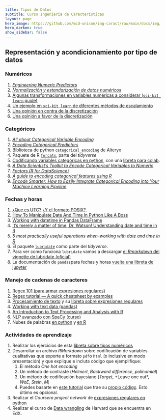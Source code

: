 ```yaml
---
title: Tipos de Datos 
subtitle: Curso Ingeniería de Características
layout: page
hero_image: https://github.com/mcd-unison/ing-caract/raw/main/docs/img/organize-banner.jpg
hero_darken: true
show_sidebar: false
---
```


## Representación y acondicionamiento por tipo de datos

### Numéricos 

1. [*Engineering Numeric Predictors*](http://www.feat.engineering/engineering-numeric-predictors.html)
2. [*Normalización y estandarización de datos numéricos*](https://towardsdatascience.com/clearly-explained-what-why-and-how-of-feature-scaling-normalization-standardization-e9207042d971)
3. [Algunas transformaciones en variables numéricas a considerar (`sci-kit learn` guide)](https://scikit-learn.org/stable/modules/preprocessing.html#non-linear-transformation)
4. [Un ejemplo en `sci-kit learn` de diferentes métodos de escalamiento](https://scikit-learn.org/stable/auto_examples/preprocessing/plot_all_scaling.html#sphx-glr-auto-examples-preprocessing-plot-all-scaling-py)
5. [Una opinión en contra de la discretización](https://medium.com/@peterflom/why-binning-continuous-data-is-almost-always-a-mistake-ad0b3a1d141f)
6. [Una opinión a favor de la discretización](https://towardsdatascience.com/sort-and-segment-your-data-into-bins-to-get-sorted-ranges-pandas-cut-and-qcut-7785931bbfde)

### Categóricos

1. [*All about Categorical Variable Encoding*](https://towardsdatascience.com/all-about-categorical-variable-encoding-305f3361fd02)
2. [*Encoding Categorical Predictors*](http://www.feat.engineering/encoding-categorical-predictors.html)
3. Biblioteca de python [`categorical_encoding`](https://github.com/alteryx/categorical_encoding) de Alteryx
4. Paquete de R [`forcats`](https://forcats.tidyverse.org), parte del *tidyverse*
5. [Codificando variables categóricas en python](https://www.datacamp.com/community/tutorials/categorical-data), con una [libreta para colab](https://github.com/mcd-unison/ing-caract/blob/main/ejemplos/tipos/python/categoricos.ipynb).
6. [*A Data Scientist’s Toolkit to Encode Categorical Variables to Numeric*](https://towardsdatascience.com/a-data-scientists-toolkit-to-encode-categorical-variables-to-numeric-d17ad9fae03f)
7. [*Factors (R for DataScience)*](https://r4ds.had.co.nz/factors.html)
8. [*A guide to encoding categorical features using R*](https://www.r-bloggers.com/2020/02/a-guide-to-encoding-categorical-features-using-r/)
9. [*Encode Smarter: How to Easily Integrate Categorical Encoding into Your Machine Learning Pipeline*](https://innovation.alteryx.com/encode-smarter/)


### Fechas y horas

1. [¿Que es UTC?](https://en.wikipedia.org/wiki/Coordinated_Universal_Time) [¿Y el formato POSIX?](https://en.wikipedia.org/wiki/Unix_time).
2. [How To Manipulate Date And Time In Python Like A Boss](https://towardsdatascience.com/how-to-manipulate-date-and-time-in-python-like-a-boss-ddea677c6a4d)
3. [Working with datetime in Pandas DataFrame](https://towardsdatascience.com/working-with-datetime-in-pandas-dataframe-663f7af6c587)
4. [It’s merely a matter of time, Dr. Watson! Understanding date and time in R](https://towardsdatascience.com/its-merely-a-matter-of-time-dr-watson-2fd74a648842)
5. [*5 most practically useful operations when-working with date and time in R*](https://blog.exploratory.io/5-most-practically-useful-operations-when-working-with-date-and-time-in-r-9f9eb8a17465)
6. El paquete [`lubridate`](https://lubridate.tidyverse.org) como parte del *tidyverse*.
7. Para ver como funciona `lubridate` vamos a descargar [el *Rmarkdown* del vignette de lubridate (oficial)](https://github.com/tidyverse/lubridate/raw/0bb49b21c88736240219dc67e7ed0eb3df15d9b1/vignettes/lubridate.Rmd "download")
8. La documentación de `pandas`para fechas y horas [vuelta una libreta de jupyter](https://github.com/mcd-unison/ing-caract/blob/main/ejemplos/tipos/python/timestamp.ipynb)

### Manejo de cadenas de caracteres

1. [Regex 101 (para armar expresiones regulares)](https://regex101.com)
2. [Regex tutorial — A quick cheatsheet by examples](https://medium.com/factory-mind/regex-tutorial-a-simple-cheatsheet-by-examples-649dc1c3f285)
3. [Procesamiento de texto](https://github.com/mcd-unison/ing-caract/raw/main/slides/tratamiento_texto.pdf) y su [libreta sobre expresiones regulares](https://github.com/mcd-unison/ing-caract/blob/main/ejemplos/tipos/python/texto.ipynb) 
4. [Working with text data (pandas)](https://pandas.pydata.org/pandas-docs/stable/user_guide/text.html)
5. [An Introduction to Text Processing and Analysis with R](https://m-clark.github.io/text-analysis-with-R/)
6. [NLP avanzado con SpaCy (curso)](https://course.spacy.io/en/)
7. Nubes de palabras [en python](https://amueller.github.io/word_cloud/) y [en R](https://cran.r-project.org/web/packages/wordcloud2/)


### Actividades de aprendizaje

1. Realizar los ejercicios de esta [libreta sobre tipos numéricos](https://github.com/mcd-unison/ing-caract/blob/main/ejemplos/tipos/python/numericos.ipynb)
2. Desarrollar un archivo *RMarkdown* sobre codificación de variables cualitativas que exporte a formato `pdf`o `html` (o inclusive en modo presentación) y que explique e incluta código que ejemplifique:
   1. El método *One hot encoding*
   2. Un método de contraste (*Helmert*, *Backward difference*, *polinomial*)
   3. Un método de codificación bayesiano (*Target*, +Leave one out*, *WoE*, *Stein*, *M*)
   4. Puedes basarte en [este tutorial](https://www.r-bloggers.com/2020/02/a-guide-to-encoding-categorical-features-using-r/) que trae su [propio código](https://github.com/radmuzom/categorical_encoding). Esto último es opcional.
3. Realizar el *Coursera project network* de [expresiones regulares en python](https://www.coursera.org/programs/universidad-de-sonora-on-coursera-ggm7m/data-science/all-data-science?productId=kVjg-qnzEeuLCQ6P36XDuw&productType=course&showMiniModal=true&source=browse)
4. Realizar el curso de [Data wrangling](https://enterprise.edx.org/uni-sonora/course/HarvardX+PH125.6x) de Harvard que se encuentra en EdX.